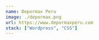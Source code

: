```yaml
---
name: Depormax Peru
image: ./depormax.png
url: https://www.depormaxperu.com
stack: ["Wordpress", "CSS"]
---
```

